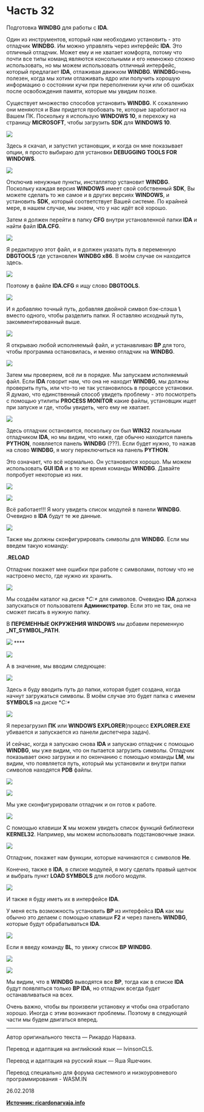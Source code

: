 # Часть 32

Подготовка **WINDBG** для работы с **IDA**.

Один из инструментов, который нам необходимо установить - это отладчик **WINDBG**. Им можно управлять через интерфейс **IDA**. Это отличный отладчик. Может ему и не хватает комфорта, потому что почти все типы команд являются консольными и его немножко сложно использовать, но мы можем использовать отличный интерфейс, который предлагает **IDA**, отлаживая движком **WINDBG**. **WINDBG**очень полезен, когда мы хотим отлаживать ядро или получить хорошую информацию о состоянии кучи при переполнении кучи или об ошибках после освобождения памяти, которые мы увидим позже.

Существует множество способов установить **WINDBG**. К сожалению они меняются и Вам придется пробовать те, которые заработают на Вашем ПК. Поскольку я использую **WINDOWS 10**, я перехожу на страницу **MICROSOFT**, чтобы загрузить **SDK** для **WINDOWS 10**.

![](.gitbook/assets/32/01.png)

Здесь я скачал, и запустил установщик, и когда он мне показывает опции, я просто выбираю для установки **DEBUGGING TOOLS FOR WINDOWS**.

![](.gitbook/assets/32/02.png)

Отключив ненужные пункты, инсталлятор установит **WINDBG**. Поскольку каждая версия **WINDOWS** имеет свой собственный **SDK**, Вы можете сделать то же самое и в других версиях **WINDOWS**, и установить **SDK**, который соответствует Вашей системе. По крайней мере, в нашем случае, мы знаем, что у нас идёт всё хорошо.

Затем я должен перейти в папку **CFG** внутри установленной папки **IDA** и найти файл **IDA.CFG**.

![](.gitbook/assets/32/03.png)

Я редактирую этот файл, и я должен указать путь в переменную **DBGTOOLS** где установлен **WINDBG x86**. В моём случае он находится здесь.

![](.gitbook/assets/32/04.png)

Поэтому в файле **IDA.CFG** я ищу слово **DBGTOOLS**.

![](.gitbook/assets/32/05.png)

И я добавляю точный путь, добавляя двойной символ бэк-слэша **\\** вместо одного, чтобы разделить папки. Я оставляю исходный путь, закомментированный выше.

![](.gitbook/assets/32/06.png)

Я открываю любой исполняемый файл, и устанавливаю **BP** для того, чтобы программа остановилась, и меняю отладчик на **WINDBG**.

![](.gitbook/assets/32/07.png)

Затем мы проверяем, всё ли в порядке. Мы запускаем исполняемый файл. Если **IDA** говорит нам, что она не находит **WINDBG**, мы должны проверить путь, или что-то не так установилось в процессе установки. Я думаю, что единственный способ увидеть проблему - это посмотреть с помощью утилиты **PROCESS MONITOR** какие файлы, установщик ищет при запуске и где, чтобы увидеть, чего ему не хватает.

![](.gitbook/assets/32/08.png)

Здесь отладчик остановится, поскольку он был **WIN32** локальным отладчиком **IDA**, но мы видим, что ниже, где обычно находится панель **PYTHON**, появляется панель **WINDBG** \(???\). Если будет нужно, то нажав на слово **WINDBG**, я могу переключиться на панель **PYTHON**.

Это означает, что всё нормально. Он установился хорошо. Мы можем использовать **GUI IDA** и в то же время команды **WINDBG**. Давайте попробует некоторые из них.

![](.gitbook/assets/32/09.png)

![](.gitbook/assets/32/10.png)

Всё работает!!! Я могу увидеть список модулей в панели **WINDBG**. Очевидно в **IDA** будут те же данные.

![](.gitbook/assets/32/11.png)

Также мы должны сконфигурировать символы для **WINDBG**. Если мы введем такую команду:

**.RELOAD**

Отладчик покажет мне ошибки при работе с символами, потому что не настроено место, где нужно их хранить.

![](.gitbook/assets/32/12.png)

Мы создаём каталог на диске **C:\** для символов. Очевидно **IDA** должна запускаться от пользователя **Администратор**. Если это не так, она не сможет писать в нужную папку.

В **ПЕРЕМЕННЫЕ ОКРУЖЕНИЯ WINDOWS** мы добавим переменную **\_NT\_SYMBOL\_PATH**.

![](.gitbook/assets/32/13.png) ****

![](.gitbook/assets/32/14.png)

А в значение, мы вводим следующее:

![](.gitbook/assets/32/15.png)

Здесь я буду вводить путь до папки, которая будет создана, когда начнут загружаться символы. В моём случае это будет папка с именем **SYMBOLS** на диске **C:\**

![](.gitbook/assets/32/16.png)

Я перезагрузил **ПК** или **WINDOWS EXPLORER**\(процесс **EXPLORER.EXE** убивается и запускается из панели диспетчера задач\).

И сейчас, когда я запускаю снова **IDA** и запускаю отладчик с помощью **WINDBG**, мы уже видим, что он пытается загрузить символы. Отладчик показывает окно загрузки и по окончанию с помощью команды **LM**, мы видим, что появляется путь, который мы установили и внутри папки символов находятся **PDB** файлы.

![](.gitbook/assets/32/17.png)

![](.gitbook/assets/32/18.png)

Мы уже сконфигурировали отладчик и он готов к работе.

![](.gitbook/assets/32/19.png)

С помощью клавиши **X** мы можем увидеть список функций библиотеки **KERNEL32**. Например, мы можем использовать подстановочные знаки.

![](.gitbook/assets/32/20.png)

Отладчик, покажет нам функции, которые начинаются с символов **He**.

Конечно, также в **IDA**, в списке модулей, я могу сделать правый щелчок и выбрать пункт **LOAD SYMBOLS** для любого модуля.

![](.gitbook/assets/32/21.png)

И также я буду иметь их в интерфейсе **IDA**.

У меня есть возможность установить **BP** из интерфейса **IDA** как мы обычно это делаем с помощью клавиши **F2** и через панель **WINDBG**, которые будут обрабатываться **IDA**.

![](.gitbook/assets/32/22.png)

Если я введу команду **BL**, то увижу список **BP WINDBG**.

![](.gitbook/assets/32/23.png)

![](.gitbook/assets/32/24.png)

Мы видим, что в **WINDBG** выводятся все **BP**, тогда как в списке **IDA** будут появляться только **BP IDA**, но отладчик всегда будет останавливаться на всех.

Очень важно, чтобы вы произвели установку и чтобы она отработало хорошо. Иногда с этим возникают проблемы. Поэтому в следующей части мы будем двигаться вперед.

* * *

Автор оригинального текста — Рикардо Нарваха.

Перевод и адаптация на английский  язык — IvinsonCLS.

Перевод и адаптация на русский язык — Яша Яшечкин.

Перевод специально для форума системного и низкоуровневого программирования - WASM.IN

26.02.2018

[**Источник: ricardonarvaja.info**](http://ricardonarvaja.info/WEB/IDA%20DESDE%20CERO/CURSO%20DE%20IDA%20TUTES/32-INTRODUCCION%20AL%20REVERSING%20CON%20IDA%20PRO%20DESDE%20CERO.docx)
